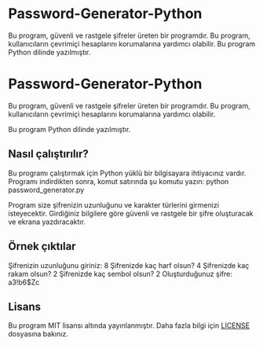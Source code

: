 # Password-Generator-Python
Bu program, güvenli ve rastgele şifreler üreten bir programdır. Bu program, kullanıcıların çevrimiçi hesaplarını korumalarına yardımcı olabilir. Bu program Python dilinde yazılmıştır.



# Password-Generator-Python

Bu program, güvenli ve rastgele şifreler üreten bir programdır. Bu program, kullanıcıların çevrimiçi hesaplarını korumalarına yardımcı olabilir.

Bu program Python dilinde yazılmıştır.

## Nasıl çalıştırılır?

Bu programı çalıştırmak için Python yüklü bir bilgisayara ihtiyacınız vardır. Programı indirdikten sonra, komut satırında şu komutu yazın:
python password_generator.py


Program size şifrenizin uzunluğunu ve karakter türlerini girmenizi isteyecektir. Girdiğiniz bilgilere göre güvenli ve rastgele bir şifre oluşturacak ve ekrana yazdıracaktır.

## Örnek çıktılar

Şifrenizin uzunluğunu giriniz: 8 
Şifrenizde kaç harf olsun? 4 
Şifrenizde kaç rakam olsun? 2 
Şifrenizde kaç sembol olsun? 2 
Oluşturduğunuz şifre: a3!b6$Zc


## Lisans

Bu program MIT lisansı altında yayınlanmıştır. Daha fazla bilgi için [LICENSE](LICENSE) dosyasına bakınız.

